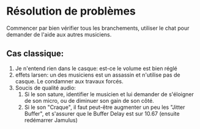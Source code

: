 # Résolution de problèmes

Commencer par bien vérifier tous les branchements, utiliser le chat pour demander de l'aide aux autres musiciens.

## Cas classique:
1. Je n'entend rien dans le casque: est-ce le volume est bien réglé
2. effets larsen: un des musiciens est un assassin et n'utilise pas de casque.  Le condamner aux travaux forcés.
3. Soucis de qualité audio: 
     1. Si le son sature, identifier le musicien et lui demander de s'éloigner de son micro, ou de diminuer son gain de son côté.
     2. Si le son "Craque", il faut peut-être augmenter un peu les "Jitter Buffer", et s'assurer que le Buffer Delay est sur 10.67 (ensuite redémarrer Jamulus)
     

